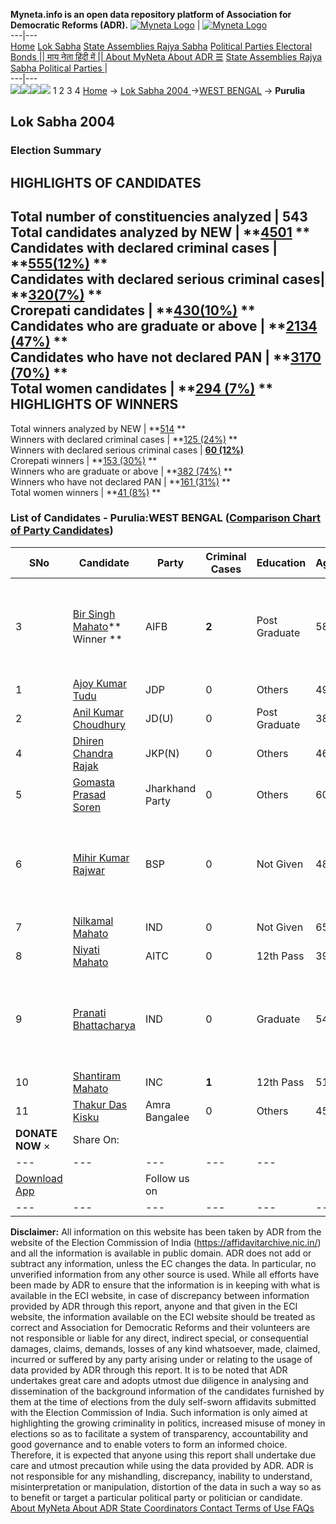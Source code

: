 **Myneta.info is an open data repository platform of Association for Democratic Reforms (ADR).**
[![Myneta Logo](https://www.myneta.info/lib/img/myneta-logo.png)](https://www.myneta.info/) | [![Myneta Logo](https://www.myneta.info/lib/img/adr-logo.png)](https://adrindia.org)  
---|---  
[Home](https://www.myneta.info/) [Lok Sabha](https://www.myneta.info/#ls "Lok Sabha") [ State Assemblies ](https://www.myneta.info/#sa "State Assemblies") [Rajya Sabha](https://www.myneta.info/#rs "Rajya Sabha") [Political Parties ](https://www.myneta.info/party "Political Parties") [ Electoral Bonds ](https://www.myneta.info/electoral_bonds "Electoral Bonds") [ || माय नेता हिंदी में || ](https://translate.google.co.in/translate?prev=hp&hl=en&js=y&u=www.myneta.info&sl=en&tl=hi&history_state0=) [ About MyNeta ](https://adrindia.org/content/about-myneta) [ About ADR ](https://adrindia.org/about-adr/who-we-are) [☰](javascript:void\(0\))
[ State Assemblies ](https://www.myneta.info/#sa "State Assemblies") [ Rajya Sabha ](https://www.myneta.info/#rs "Rajya Sabha") [ Political Parties ](https://www.myneta.info/party "Political Parties")
|   
---|---  
![](https://www.myneta.info/lib/img/banner/banner-1.png)![](https://www.myneta.info/lib/img/banner/banner-2.png)![](https://www.myneta.info/lib/img/banner/banner-3.png)![](https://www.myneta.info/lib/img/banner/banner-4.png)
1  2  3  4 
[Home](https://www.myneta.info/) → [Lok Sabha 2004 ](https://www.myneta.info/loksabha2004/)→[WEST BENGAL](https://www.myneta.info/loksabha2004/index.php?action=show_constituencies&state_id=25) → **Purulia**
### 
## Lok Sabha 2004 
###  Election Summary 
HIGHLIGHTS OF CANDIDATES  
---  
Total number of constituencies analyzed |  543   
Total candidates analyzed by NEW | **[4501](https://www.myneta.info/loksabha2004/index.php?action=summary&subAction=candidates_analyzed&sort=candidate#summary) **  
Candidates with declared criminal cases | **[555(12%)](https://www.myneta.info/loksabha2004/index.php?action=summary&subAction=crime&sort=candidate#summary) **  
Candidates with declared serious criminal cases| **[320(7%)](https://www.myneta.info/loksabha2004/index.php?action=summary&subAction=serious_crime&sort=candidate#summary) **  
Crorepati candidates | **[430(10%)](https://www.myneta.info/loksabha2004/index.php?action=summary&subAction=crorepati&sort=candidate#summary) **  
Candidates who are graduate or above | **[2134 (47%)](https://www.myneta.info/loksabha2004/index.php?action=summary&subAction=education&sort=candidate#summary) **  
Candidates who have not declared PAN | **[3170 (70%)](https://www.myneta.info/loksabha2004/index.php?action=summary&subAction=without_pan&sort=candidate#summary) **  
Total women candidates | **[294 (7%)](https://www.myneta.info/loksabha2004/index.php?action=summary&subAction=women_candidate&sort=candidate#summary) **  
HIGHLIGHTS OF WINNERS  
---  
Total winners analyzed by NEW | **[514](https://www.myneta.info/loksabha2004/index.php?action=summary&subAction=winner_analyzed&sort=candidate#summary) **  
Winners with declared criminal cases | **[125 (24%)](https://www.myneta.info/loksabha2004/index.php?action=summary&subAction=winner_crime&sort=candidate#summary) **  
Winners with declared serious criminal cases | **[60 (12%)](https://www.myneta.info/loksabha2004/index.php?action=summary&subAction=winner_serious_crime&sort=candidate#summary)**  
Crorepati winners | **[153 (30%)](https://www.myneta.info/loksabha2004/index.php?action=summary&subAction=winner_crorepati&sort=candidate#summary) **  
Winners who are graduate or above | **[382 (74%)](https://www.myneta.info/loksabha2004/index.php?action=summary&subAction=winner_education&sort=candidate#summary) **  
Winners who have not declared PAN | **[161 (31%)](https://www.myneta.info/loksabha2004/index.php?action=summary&subAction=winner_without_pan&sort=candidate#summary) **  
Total women winners | **[41 (8%)](https://www.myneta.info/loksabha2004/index.php?action=summary&subAction=winner_women&sort=candidate#summary) **  
### List of Candidates - Purulia:WEST BENGAL ([Comparison Chart of Party Candidates](https://www.myneta.info/loksabha2004/comparisonchart.php?constituency_id=535))
SNo | Candidate| Party| Criminal Cases| Education| Age| Total Assets| Liabilities  
---|---|---|---|---|---|---|---  
3  | [Bir Singh Mahato](https://www.myneta.info/loksabha2004/candidate.php?candidate_id=5385)** Winner ** | AIFB | **2** | Post Graduate| 58 | ![](https://myneta.info/image_v2.php?myneta_folder=loksabha2004&candidate_id=5385&col=ta) | ![](https://myneta.info/image_v2.php?myneta_folder=loksabha2004&candidate_id=5385&col=lia)  
1  | [Ajoy Kumar Tudu](https://www.myneta.info/loksabha2004/candidate.php?candidate_id=5390) | JDP | 0 | Others| 49 | Rs 2,65,000 ~ 2 Lacs+ | Rs 0 ~   
2  | [Anil Kumar Choudhury](https://www.myneta.info/loksabha2004/candidate.php?candidate_id=5394) | JD(U) | 0 | Post Graduate| 38 | Rs 10,63,586 ~ 10 Lacs+ | Rs 0 ~   
4  | [Dhiren Chandra Rajak](https://www.myneta.info/loksabha2004/candidate.php?candidate_id=5395) | JKP(N) | 0 | Others| 46 | Rs 1,00,000 ~ 1 Lacs+ | Rs 0 ~   
5  | [Gomasta Prasad Soren](https://www.myneta.info/loksabha2004/candidate.php?candidate_id=5392) | Jharkhand Party | 0 | Others| 60 | Rs 9,11,798 ~ 9 Lacs+ | Rs 0 ~   
6  | [Mihir Kumar Rajwar](https://www.myneta.info/loksabha2004/candidate.php?candidate_id=5388) | BSP | 0 | Not Given| 48 | ![](https://myneta.info/image_v2.php?myneta_folder=loksabha2004&candidate_id=5388&col=ta) | ![](https://myneta.info/image_v2.php?myneta_folder=loksabha2004&candidate_id=5388&col=lia)  
7  | [Nilkamal Mahato](https://www.myneta.info/loksabha2004/candidate.php?candidate_id=5391) | IND | 0 | Not Given| 65 | Rs 1,50,000 ~ 1 Lacs+ | Rs 0 ~   
8  | [Niyati Mahato](https://www.myneta.info/loksabha2004/candidate.php?candidate_id=5387) | AITC | 0 | 12th Pass| 39 | Rs 6,06,962 ~ 6 Lacs+ | Rs 0 ~   
9  | [Pranati Bhattacharya](https://www.myneta.info/loksabha2004/candidate.php?candidate_id=5389) | IND | 0 | Graduate| 54 | ![](https://myneta.info/image_v2.php?myneta_folder=loksabha2004&candidate_id=5389&col=ta) | ![](https://myneta.info/image_v2.php?myneta_folder=loksabha2004&candidate_id=5389&col=lia)  
10  | [Shantiram Mahato](https://www.myneta.info/loksabha2004/candidate.php?candidate_id=5386) | INC | **1** | 12th Pass| 51 | Rs 6,69,263 ~ 6 Lacs+ | Rs 9,816 ~ 9 Thou+  
11  | [Thakur Das Kisku](https://www.myneta.info/loksabha2004/candidate.php?candidate_id=5393) | Amra Bangalee | 0 | Others| 45 | Rs 2,07,000 ~ 2 Lacs+ | Rs 0 ~   
|  **DONATE NOW** × |  Share On:  | [](https://api.whatsapp.com/send?text=https%3A%2F%2Fmyneta.info%2Fpunjab2022%2Findex.php%3Faction%3Dshow_constituencies%26state_id%3D19) | [](https://www.facebook.com/sharer/sharer.php?u=https%3A%2F%2Fmyneta.info%2Fpunjab2022%2Findex.php%3Faction%3Dshow_constituencies%26state_id%3D19) | [](https://twitter.com/share?url=https%3A%2F%2Fmyneta.info%2Fpunjab2022%2Findex.php%3Faction%3Dshow_constituencies%26state_id%3D19)  
---|---|---|---|---  
| [ Download App ](https://play.google.com/store/apps/details?id=com.webrosoft.myneta1&pcampaignid=pcampaignidMKT-Other-global-all-co-prtnr-py-PartBadge-Mar2515-1) | [](https://play.google.com/store/apps/details?id=com.webrosoft.myneta1&pcampaignid=pcampaignidMKT-Other-global-all-co-prtnr-py-PartBadge-Mar2515-1) |  Follow us on  | [](https://www.facebook.com/adrindia.org/) | [](https://twitter.com/adrspeaks) | [](https://groups.google.com/g/national-election-watch?hl=en&pli=1) | [](https://www.instagram.com/adrspeaks/) | [](https://www.youtube.com/user/adrspeaks) | [](https://sharechat.com/profile/adrspeaks)  
---|---|---|---|---|---|---|---|---  
**Disclaimer:** All information on this website has been taken by ADR from the website of the Election Commission of India (https://affidavitarchive.nic.in/) and all the information is available in public domain. ADR does not add or subtract any information, unless the EC changes the data. In particular, no unverified information from any other source is used. While all efforts have been made by ADR to ensure that the information is in keeping with what is available in the ECI website, in case of discrepancy between information provided by ADR through this report, anyone and that given in the ECI website, the information available on the ECI website should be treated as correct and Association for Democratic Reforms and their volunteers are not responsible or liable for any direct, indirect special, or consequential damages, claims, demands, losses of any kind whatsoever, made, claimed, incurred or suffered by any party arising under or relating to the usage of data provided by ADR through this report. It is to be noted that ADR undertakes great care and adopts utmost due diligence in analysing and dissemination of the background information of the candidates furnished by them at the time of elections from the duly self-sworn affidavits submitted with the Election Commission of India. Such information is only aimed at highlighting the growing criminality in politics, increased misuse of money in elections so as to facilitate a system of transparency, accountability and good governance and to enable voters to form an informed choice. Therefore, it is expected that anyone using this report shall undertake due care and utmost precaution while using the data provided by ADR. ADR is not responsible for any mishandling, discrepancy, inability to understand, misinterpretation or manipulation, distortion of the data in such a way so as to benefit or target a particular political party or politician or candidate. 
[ About MyNeta ](https://adrindia.org/content/about-myneta) [ About ADR ](https://adrindia.org/about-adr/who-we-are) [ State Coordinators ](https://adrindia.org/about-adr/state-coordinators) [ Contact ](https://adrindia.org/contact-us) [ Terms of Use ](https://adrindia.org/content/adr-terms-use) [ FAQs ](https://adrindia.org/content/faqs)
